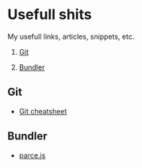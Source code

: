 # Usefull shits
My usefull links, articles, snippets, etc.

1. [Git](#git)

1. [Bundler](#bundler)

## Git

- [Git cheatsheet](http://ndpsoftware.com/git-cheatsheet/previous/git-cheatsheet.html#loc=remote_repo;)


## Bundler

- [parce.js](https://parceljs.org)